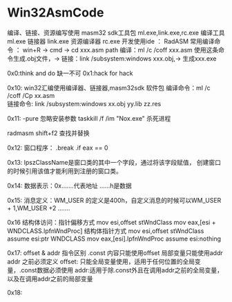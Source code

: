 # Win32AsmCode

编译、链接、资源编写使用 masm32 sdk工具包 ml.exe,link.exe,rc.exe
编译工具 ml.exe
链接器 link.exe 
资源编译器 rc.exe
开发使用ide ： RadASM
常用编译命令 ： win+R -> cmd -> cd xxx.asm path
编译：ml /c /coff xxx.asm 使用这条命令生成.obj文件，->
链接：link /subsystem:windows xxx.obj,->
生成xxx.exe


0x0:think and do 缺一不可
0x1:hack for hack

0x10:
win32汇编使用编译器、链接器,masm32sdk 软件包
编译命令：ml /c /coff /Cp xx.asm   
链接命令: link /subsystem:windows xx.obj yy.lib zz.res

0x11:
-pure 忽略安装参数
taskkill /f /im "Nox.exe" 杀死进程

radmasm shift+f2 查找并替换

0x12:
窗口程序：
.break .if eax == 0

0x13:
lpszClassName是窗口类的其中一个字段，通过将该字段赋值，
创建窗口的时候引用该值才能利用到注册的窗口类。

0x14:
数据表示：0x.......代表地址 ......h是数据

0x15:
消息定义：WM_USER 的定义是400h，自定义消息的时候可以WM_USER + 1,WM_USER +2 .......

0x16
结构体访问：指针偏移方式
mov esi,offset stWndClass
mov eax,[esi + WNDCLASS.lpfnWndProc] 
结构体指针方式
mov esi,offset stWndClass
assume esi:ptr WNDCLASS
mov eax,[esi].lpfnWndProc
assume esi:nothing

0x17:
offset & addr 指令区别
.const 内容只能使用offset
局部变量只能使用addr
addr 之前必须定义
offset: 只能全局变量使用，适用于任何位置的全局变量，.const数据必须使用
addr:适用于除.const外且在调用addr之前的全局变量，以及在调用addr之前的局部变量

0x18:


